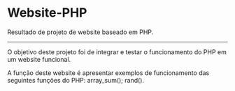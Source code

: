 # Website-PHP

Resultado de projeto de website baseado em PHP.

---

O objetivo deste projeto foi de integrar e testar o funcionamento do PHP em um website funcional.

A função deste website é apresentar exemplos de funcionamento das seguintes funções do PHP: array_sum(); rand().
